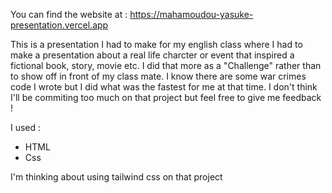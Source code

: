 You can find the website at : https://mahamoudou-yasuke-presentation.vercel.app  

This is a presentation I had to make for my english class where I had to make a presentation about a real life charcter or event that inspired a fictional book, story, movie etc. 
I did that more as a "Challenge" rather than to show off in front of my class mate. I know there are some war crimes code I wrote but I did what was the fastest for me at that time. 
I don't think I'll be commiting too much on that project but feel free to give me feedback !

I used : 
- HTML
- Css
 
I'm thinking about using tailwind css on that project
